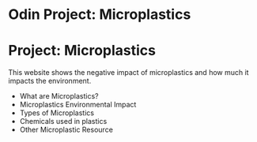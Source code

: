 # Odin Project: Microplastics

<h1>Project: Microplastics</h1>
<p>This website shows the negative impact of microplastics and how much it impacts the environment.</p>
<ul>
    <li>What are Microplastics?</li>
    <li>Microplastics Environmental Impact</li>
    <li>Types of Microplastics</li>
    <li>Chemicals used in plastics</li>
    <li>Other Microplastic Resource</li>
</ul>
